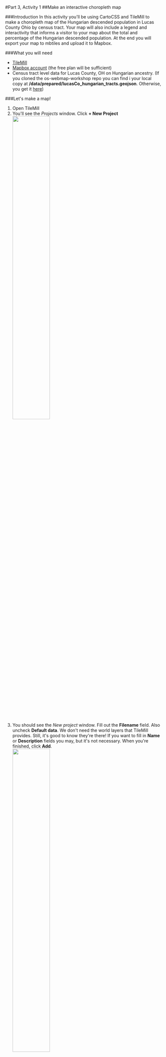 #Part 3, Activity 1
##Make an interactive choropleth map

###Introduction
In this activity you'll be using CartoCSS and TileMill to make a choropleth map of the Hungarian descended population in Lucas County Ohio by census tract. Your map will also include a legend and interactivity that informs a visitor to your map about the total and percentage of the Hungarian descended population. At the end you will export your map to mbtiles and upload it to Mapbox.

###What you will need
- [TileMill](https://www.mapbox.com/tilemill/)
- [Mapbox account](https://www.mapbox.com/signup/) (the free plan will be sufficient)
- Census tract level data for Lucas County, OH on Hungarian ancestry. (If you cloned the os-webmap-workshop repo you can find i your local copy at **/data/prepared/lucasCo_hungarian_tracts.geojson**. Otherwise, you get it [here](https://raw.githubusercontent.com/maptastik/os-webmap-workshop/gh-pages/data/prepared/lucasCo_hungarian_tracts.geojson))

###Let's make a map!
1. Open TileMill
2. You'll see the *Projects* window. Click  **+ New Project**<br /><img src="https://maptastik.github.com/os-webmap-workshop/images/tm-projects1.png" width=50% />
3. You should see the *New project* window. Fill out the **Filename** field. Also uncheck **Default data**. We don't need the world layers that TileMill provides. Still, it's good to know they're there! If you want to fill in **Name** or **Description** fields you may, but it's not necessary. When you're finished, click **Add**.<br /><img src="https://maptastik.github.com/os-webmap-workshop/images/tm-projects2.png" width=50% />
4. In the *Projects* window, select the project you just made.
5. TileMill will open up your project. It has by default added a light blue background to your project. That's not a layer of data! It's just a style for the space you'll be putting your data into!<br /><img src="https://maptastik.github.com/os-webmap-workshop/images/tm-map2.png" width=50% />
6. Go ahead and just delete the default CartoCSS:
